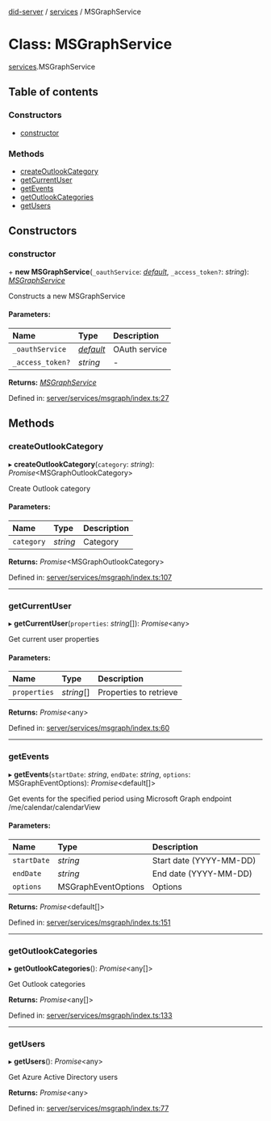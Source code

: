[did-server](../README.md) / [services](../modules/services.md) / MSGraphService

# Class: MSGraphService

[services](../modules/services.md).MSGraphService

## Table of contents

### Constructors

- [constructor](services.msgraphservice.md#constructor)

### Methods

- [createOutlookCategory](services.msgraphservice.md#createoutlookcategory)
- [getCurrentUser](services.msgraphservice.md#getcurrentuser)
- [getEvents](services.msgraphservice.md#getevents)
- [getOutlookCategories](services.msgraphservice.md#getoutlookcategories)
- [getUsers](services.msgraphservice.md#getusers)

## Constructors

### constructor

\+ **new MSGraphService**(`_oauthService`: [*default*](services_oauth.default.md), `_access_token?`: *string*): [*MSGraphService*](services.msgraphservice.md)

Constructs a new MSGraphService

#### Parameters:

Name | Type | Description |
:------ | :------ | :------ |
`_oauthService` | [*default*](services_oauth.default.md) | OAuth service   |
`_access_token?` | *string* | - |

**Returns:** [*MSGraphService*](services.msgraphservice.md)

Defined in: [server/services/msgraph/index.ts:27](https://github.com/Puzzlepart/did/blob/2ac6d98a/server/services/msgraph/index.ts#L27)

## Methods

### createOutlookCategory

▸ **createOutlookCategory**(`category`: *string*): *Promise*<MSGraphOutlookCategory\>

Create Outlook category

#### Parameters:

Name | Type | Description |
:------ | :------ | :------ |
`category` | *string* | Category    |

**Returns:** *Promise*<MSGraphOutlookCategory\>

Defined in: [server/services/msgraph/index.ts:107](https://github.com/Puzzlepart/did/blob/2ac6d98a/server/services/msgraph/index.ts#L107)

___

### getCurrentUser

▸ **getCurrentUser**(`properties`: *string*[]): *Promise*<any\>

Get current user properties

#### Parameters:

Name | Type | Description |
:------ | :------ | :------ |
`properties` | *string*[] | Properties to retrieve    |

**Returns:** *Promise*<any\>

Defined in: [server/services/msgraph/index.ts:60](https://github.com/Puzzlepart/did/blob/2ac6d98a/server/services/msgraph/index.ts#L60)

___

### getEvents

▸ **getEvents**(`startDate`: *string*, `endDate`: *string*, `options`: MSGraphEventOptions): *Promise*<default[]\>

Get events for the specified period using Microsoft Graph endpoint /me/calendar/calendarView

#### Parameters:

Name | Type | Description |
:------ | :------ | :------ |
`startDate` | *string* | Start date (YYYY-MM-DD)   |
`endDate` | *string* | End date (YYYY-MM-DD)   |
`options` | MSGraphEventOptions | Options    |

**Returns:** *Promise*<default[]\>

Defined in: [server/services/msgraph/index.ts:151](https://github.com/Puzzlepart/did/blob/2ac6d98a/server/services/msgraph/index.ts#L151)

___

### getOutlookCategories

▸ **getOutlookCategories**(): *Promise*<any[]\>

Get Outlook categories

**Returns:** *Promise*<any[]\>

Defined in: [server/services/msgraph/index.ts:133](https://github.com/Puzzlepart/did/blob/2ac6d98a/server/services/msgraph/index.ts#L133)

___

### getUsers

▸ **getUsers**(): *Promise*<any\>

Get Azure Active Directory users

**Returns:** *Promise*<any\>

Defined in: [server/services/msgraph/index.ts:77](https://github.com/Puzzlepart/did/blob/2ac6d98a/server/services/msgraph/index.ts#L77)
